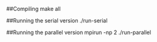 ##Compiling
	make all

##Running the serial version
	./run-serial

##Running the parallel version
	mpirun -np 2 ./run-parallel
